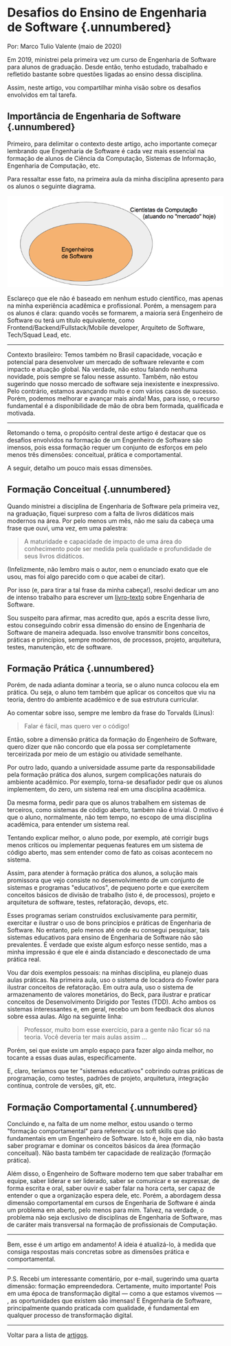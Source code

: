 # Desafios do Ensino de Engenharia de Software {.unnumbered}

Por: Marco Tulio Valente (maio de 2020)

Em 2019, ministrei pela primeira vez um curso de Engenharia de Software para alunos de graduação. Desde então, tenho estudado, trabalhado e refletido bastante sobre questões ligadas ao ensino dessa disciplina.

Assim, neste artigo, vou compartilhar minha visão sobre os desafios envolvidos em tal tarefa.

## Importância de Engenharia de Software {.unnumbered}

Primeiro, para delimitar o contexto deste artigo, acho importante começar lembrando que Engenharia de Software é cada vez mais essencial na formação de alunos de Ciência da Computação, Sistemas de Informação, Engenharia de Computação, etc.

Para ressaltar esse fato, na primeira aula da minha disciplina apresento para os alunos o seguinte 
diagrama.

![](./figs/desafios-engsoft.png)

Esclareço que ele não é baseado em nenhum estudo científico, mas apenas na minha experiência acadêmica e profissional. Porém, a mensagem para os alunos é clara: quando vocês se formarem, a maioria será Engenheiro de Software ou terá um título equivalente, como Frontend/Backend/Fullstack/Mobile developer, Arquiteto de Software, Tech/Squad Lead, etc.

* * *

Contexto brasileiro: Temos também no Brasil capacidade, vocação e potencial para desenvolver um mercado de software relevante e com impacto e atuação global. Na verdade, não estou falando nenhuma novidade, pois sempre se falou nesse assunto. Também, não estou sugerindo que nosso mercado de software seja inexistente e inexpressivo. Pelo contrário, estamos avançando muito e com vários casos de sucesso.
Porém, podemos melhorar e avançar mais ainda! Mas, para isso, o recurso fundamental é a disponibilidade de mão de obra bem formada, qualificada e motivada.

* * *

Retomando o tema, o propósito central deste artigo é destacar que os desafios envolvidos na formação de um Engenheiro de Software são imensos, pois essa formação requer um conjunto de esforços em pelo menos três dimensões: conceitual, prática e comportamental.

A seguir, detalho um pouco mais essas dimensões.

## Formação Conceitual {.unnumbered}

Quando ministrei a disciplina de Engenharia de Software pela primeira vez, na graduação, fiquei surpreso com a falta de livros didáticos mais modernos na área. Por pelo menos um mês, não me saiu da cabeça uma frase que ouvi, uma vez, em uma palestra:

> A maturidade e capacidade de impacto de uma área do conhecimento pode ser medida pela qualidade e profundidade de seus livros didáticos.

(Infelizmente, não lembro mais o autor, nem o enunciado exato que ele usou, mas foi algo parecido com o que acabei de citar).

Por isso (e, para tirar a tal frase da minha cabeça!), resolvi dedicar um ano de intenso trabalho para escrever um [livro-texto](https://engsoftmoderna.info/) sobre Engenharia de Software.

Sou suspeito para afirmar, mas acredito que, após a escrita desse livro, estou conseguindo cobrir essa dimensão do ensino de Engenharia de Software de maneira adequada. Isso envolve transmitir bons conceitos, práticas e princípios, sempre modernos, de processos, projeto, arquitetura, testes, manutenção, etc de software.

## Formação Prática {.unnumbered}

Porém, de nada adianta dominar a teoria, se o aluno nunca colocou ela em prática. Ou seja, o aluno tem também que aplicar os conceitos que viu na teoria, dentro do ambiente acadêmico e de sua estrutura curricular.

Ao comentar sobre isso, sempre me lembro da frase do Torvalds (Linus):

> Falar é fácil, mas quero ver o código!

Então, sobre a dimensão prática da formação do Engenheiro de Software, quero dizer que não concordo que ela possa ser completamente terceirizada por meio de um estágio ou atividade semelhante.

Por outro lado, quando a universidade assume parte da responsabilidade pela formação prática dos alunos, surgem complicações naturais do ambiente acadêmico. Por exemplo, torna-se desafiador pedir que os alunos implementem, do zero, um sistema real em uma disciplina acadêmica.

Da mesma forma, pedir para que os alunos trabalhem em sistemas de terceiros, como sistemas de código aberto, também não é trivial. O motivo é que o aluno, normalmente, não tem tempo, no escopo de uma disciplina acadêmica, para entender um sistema real.

Tentando explicar melhor, o aluno pode, por exemplo, até corrigir bugs menos críticos ou implementar pequenas features em um sistema de código aberto, mas sem entender como de fato as coisas acontecem no sistema.

Assim, para atender à formação prática dos alunos, a solução mais promissora que vejo consiste no desenvolvimento de um conjunto de sistemas e programas "educativos", de pequeno porte e que exercitem conceitos básicos de divisão de trabalho (isto é, de processos), projeto e arquitetura de software, testes, refatoração, devops, etc.

Esses programas seriam construídos exclusivamente para permitir, exercitar e ilustrar o uso de bons princípios e práticas de Engenharia de Software.
No entanto, pelo menos até onde eu consegui pesquisar, tais sistemas educativos para ensino de Engenharia de Software não são prevalentes. É verdade que existe algum esforço nesse sentido, mas a minha impressão é que ele é ainda distanciado e desconectado de uma prática real.

Vou dar dois exemplos pessoais: na minhas disciplina, eu planejo duas aulas práticas. Na primeira aula, uso o sistema de locadora do Fowler para ilustrar conceitos de refatoração. Em outra aula, uso o sistema de armazenamento de valores monetários, do Beck, para ilustrar e praticar conceitos de Desenvolvimento Dirigido por Testes (TDD).
Acho ambos os sistemas interessantes e, em geral, recebo um bom feedback dos alunos sobre essa aulas. Algo na seguinte linha:

> Professor, muito bom esse exercício, para a gente não ficar só na teoria. Você deveria ter mais aulas assim ...

Porém, sei que existe um amplo espaço para fazer algo ainda melhor, no tocante a essas duas aulas, especificamente.

E, claro, teríamos que ter "sistemas educativos" cobrindo outras práticas de programação, como testes, padrões de projeto, arquitetura, integração contínua, controle de versões, git, etc.

## Formação Comportamental {.unnumbered}

Concluindo e, na falta de um nome melhor, estou usando o termo "formação comportamental" para referenciar os soft skills que são fundamentais em um Engenheiro de Software. Isto é, hoje em dia, não basta saber programar e dominar os conceitos básicos da área (formação conceitual). Não basta também ter capacidade de realização (formação prática).

Além disso, o Engenheiro de Software moderno tem que saber trabalhar em equipe, saber liderar e ser liderado, saber se comunicar e se expressar, de forma escrita e oral, saber ouvir e saber falar na hora certa, ser capaz de entender o que a organização espera dele, etc.
Porém, a abordagem dessa dimensão comportamental em cursos de Engenharia de Software é ainda um problema em aberto, pelo menos para mim. Talvez, na verdade, o problema não seja exclusivo de disciplinas de Engenharia de Software, mas de caráter mais transversal na formação de profissionais de Computação.

* * *

Bem, esse é um artigo em andamento! A ideia é atualizá-lo, à medida que consiga respostas mais concretas sobre as dimensões prática e comportamental.

* * *

P.S. Recebi um interessante comentário, por e-mail, sugerindo uma quarta dimensão: formação empreendedora. Certamente, muito importante! Pois em uma época de transformação digital — como a que estamos vivemos — , as oportunidades que existem são imensas! E Engenharia de Software, principalmente quando praticada com qualidade, é fundamental em qualquer processo de transformação digital.

* * * 

Voltar para a lista de [artigos](./artigos.html).
